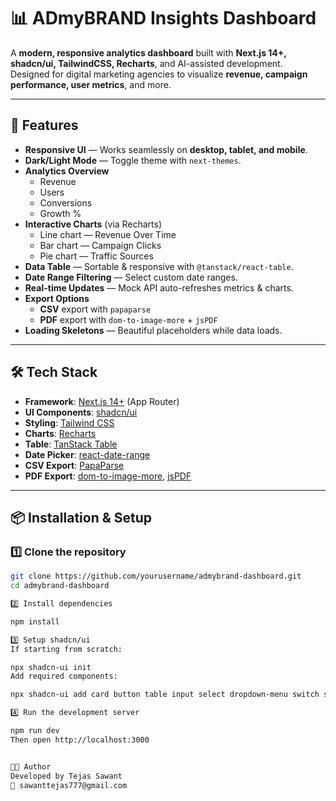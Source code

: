 # 📊 ADmyBRAND Insights Dashboard

A **modern, responsive analytics dashboard** built with **Next.js 14+, shadcn/ui, TailwindCSS, Recharts**, and AI-assisted development.  
Designed for digital marketing agencies to visualize **revenue, campaign performance, user metrics**, and more.

---

## 🚀 Features
- **Responsive UI** — Works seamlessly on **desktop, tablet, and mobile**.
- **Dark/Light Mode** — Toggle theme with `next-themes`.
- **Analytics Overview**
  - Revenue
  - Users
  - Conversions
  - Growth %
- **Interactive Charts** (via Recharts)
  - Line chart — Revenue Over Time
  - Bar chart — Campaign Clicks
  - Pie chart — Traffic Sources
- **Data Table** — Sortable & responsive with `@tanstack/react-table`.
- **Date Range Filtering** — Select custom date ranges.
- **Real-time Updates** — Mock API auto-refreshes metrics & charts.
- **Export Options**
  - **CSV** export with `papaparse`
  - **PDF** export with `dom-to-image-more` + `jsPDF`
- **Loading Skeletons** — Beautiful placeholders while data loads.

---

## 🛠 Tech Stack
- **Framework**: [Next.js 14+](https://nextjs.org/) (App Router)
- **UI Components**: [shadcn/ui](https://ui.shadcn.com/)
- **Styling**: [Tailwind CSS](https://tailwindcss.com/)
- **Charts**: [Recharts](https://recharts.org/)
- **Table**: [TanStack Table](https://tanstack.com/table)
- **Date Picker**: [react-date-range](https://github.com/hypeserver/react-date-range)
- **CSV Export**: [PapaParse](https://www.papaparse.com/)
- **PDF Export**: [dom-to-image-more](https://github.com/1904labs/dom-to-image-more), [jsPDF](https://github.com/parallax/jsPDF)

---

## 📦 Installation & Setup

### 1️⃣ Clone the repository
```bash
git clone https://github.com/yourusername/admybrand-dashboard.git
cd admybrand-dashboard

2️⃣ Install dependencies

npm install

3️⃣ Setup shadcn/ui
If starting from scratch:

npx shadcn-ui init
Add required components:

npx shadcn-ui add card button table input select dropdown-menu switch skeleton popover

4️⃣ Run the development server

npm run dev
Then open http://localhost:3000


👨‍💻 Author
Developed by Tejas Sawant
📧 sawanttejas777@gmail.com